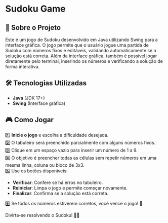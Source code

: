 # Sudoku Game

## 🧩 Sobre o Projeto
Este é um jogo de Sudoku desenvolvido em Java utilizando Swing para a interface gráfica. O jogo permite que o usuário jogue uma partida de Sudoku com números fixos e editáveis, validando automaticamente se a solução está correta. Além da interface gráfica, também é possível jogar diretamente pelo terminal, inserindo os números e verificando a solução de forma interativa.

## 🛠️ Tecnologias Utilizadas
- **Java** (JDK 17+)
- **Swing** (Interface gráfica)

## 🎮 Como Jogar
1️⃣ **Inicie o jogo** e escolha a dificuldade desejada.  
2️⃣ O tabuleiro será preenchido parcialmente com alguns números fixos.  
3️⃣ Clique em um espaço vazio para inserir um número de 1 a 9.  
4️⃣ O objetivo é preencher todas as células sem repetir números em uma mesma linha, coluna ou bloco de 3x3.  
5️⃣ Use os botões disponíveis:  
   - **Verificar**: Confere se há erros no tabuleiro.  
   - **Reiniciar**: Limpa o jogo e permite começar novamente.  
   - **Finalizar**: Confirma se a solução está correta.
     
6️⃣ Se todos os números estiverem corretos, você vence o jogo! 🎉  

Divirta-se resolvendo o Sudoku! 🧩😃
